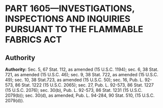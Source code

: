 # PART 1605—INVESTIGATIONS, INSPECTIONS AND INQUIRIES PURSUANT TO THE FLAMMABLE FABRICS ACT


## Authority

**Authority:** Sec. 5, 67 Stat. 112, as amended (15 U.S.C. 1194); sec. 6, 38 Stat. 721, as amended (15 U.S.C. 46); sec. 9, 38 Stat. 722, as amended (15 U.S.C. 49); sec. 10, 38 Stat.723, as amended (15 U.S.C. 50); sec. 16, Pub. L. 92-573, 86 Stat. 1222 (15 U.S.C. 2065); sec. 27, Pub. L. 92-573, 86 Stat. 1227 (15 U.S.C. 2076); sec. 30(b), Pub. L. 92-573, 86 Stat. 1231 (15 U.S.C. 2079(b)); sec. 30(d), as amended, Pub. L. 94-284, 90 Stat. 510, (15 U.S.C. 2079(d)).


